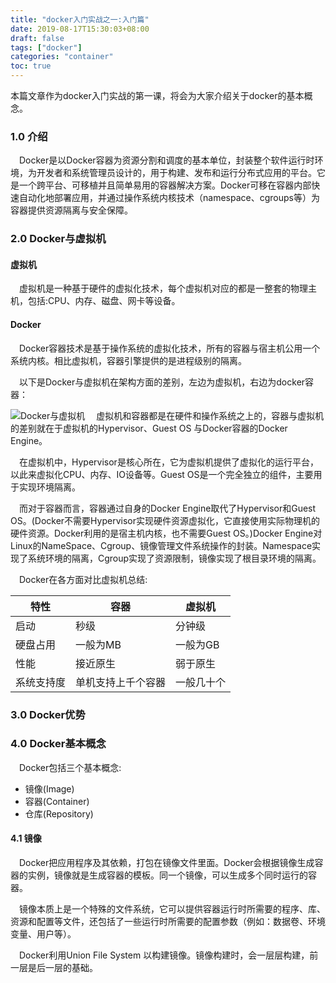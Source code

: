 ```yaml
---
title: "docker入门实战之一:入门篇"
date: 2019-08-17T15:30:03+08:00
draft: false
tags: ["docker"]
categories: "container"
toc: true
---
```

本篇文章作为docker入门实战的第一课，将会为大家介绍关于docker的基本概念。  
### 1.0 介绍
&emsp;Docker是以Docker容器为资源分割和调度的基本单位，封装整个软件运行时环境，为开发者和系统管理员设计的，用于构建、发布和运行分布式应用的平台。它是一个跨平台、可移植并且简单易用的容器解决方案。Docker可移在容器内部快速自动化地部署应用，并通过操作系统内核技术（namespace、cgroups等）为容器提供资源隔离与安全保障。

### 2.0 Docker与虚拟机

#### 虚拟机
&emsp;虚拟机是一种基于硬件的虚拟化技术，每个虚拟机对应的都是一整套的物理主机，包括:CPU、内存、磁盘、网卡等设备。  

#### Docker
&emsp;Docker容器技术是基于操作系统的虚拟化技术，所有的容器与宿主机公用一个系统内核。相比虚拟机，容器引擎提供的是进程级别的隔离。  

&emsp;以下是Docker与虚拟机在架构方面的差别，左边为虚拟机，右边为docker容器：

![Docker与虚拟机](../images/docker/docker与虚拟机.png)
&emsp;虚拟机和容器都是在硬件和操作系统之上的，容器与虚拟机的差别就在于虚拟机的Hypervisor、Guest OS 与Docker容器的Docker Engine。

&emsp;在虚拟机中，Hypervisor是核心所在，它为虚拟机提供了虚拟化的运行平台，以此来虚拟化CPU、内存、IO设备等。Guest OS是一个完全独立的组件，主要用于实现环境隔离。

&emsp;而对于容器而言，容器通过自身的Docker Engine取代了Hypervisor和Guest OS。(Docker不需要Hypervisor实现硬件资源虚拟化，它直接使用实际物理机的硬件资源。Docker利用的是宿主机内核，也不需要Guest OS。)Docker Engine对Linux的NameSpace、Cgroup、镜像管理文件系统操作的封装。Namespace实现了系统环境的隔离，Cgroup实现了资源限制，镜像实现了根目录环境的隔离。

&emsp;Docker在各方面对比虚拟机总结:

|特性|容器|虚拟机|
|----|----|------|
|启动|秒级|分钟级|
|硬盘占用|一般为MB|一般为GB|
|性能|接近原生|弱于原生|
|系统支持度|单机支持上千个容器|一般几十个|

### 3.0 Docker优势

### 4.0 Docker基本概念
&emsp;Docker包括三个基本概念:

- 镜像(Image)
- 容器(Container)
- 仓库(Repository)

#### 4.1 镜像
&emsp;Docker把应用程序及其依赖，打包在镜像文件里面。Docker会根据镜像生成容器的实例，镜像就是生成容器的模板。同一个镜像，可以生成多个同时运行的容器。

&emsp;镜像本质上是一个特殊的文件系统，它可以提供容器运行时所需要的程序、库、资源和配置等文件，还包括了一些运行时所需要的配置参数（例如：数据卷、环境变量、用户等）。

&emsp;Docker利用Union File System 以构建镜像。镜像构建时，会一层层构建，前一层是后一层的基础。